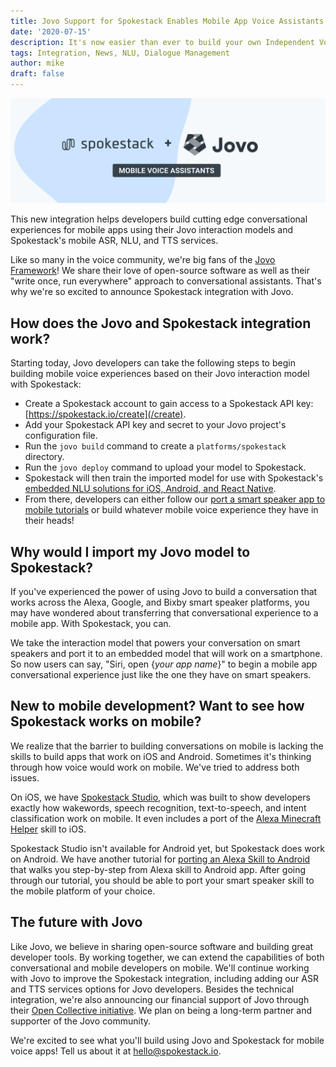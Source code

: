 ```yaml
---
title: Jovo Support for Spokestack Enables Mobile App Voice Assistants
date: '2020-07-15'
description: It's now easier than ever to build your own Independent Voice Assistant. This new integration helps developers build cutting edge conversational experiences in mobile apps.
tags: Integration, News, NLU, Dialogue Management
author: mike
draft: false
---
```


![Spokestack and Jovo Collaboration](./jovo.png)

This new integration helps developers build cutting edge conversational experiences for mobile apps using their Jovo interaction models and Spokestack's mobile ASR, NLU, and TTS services.

Like so many in the voice community, we're big fans of the [Jovo Framework](https://www.jovo.tech)! We share their love of open-source software as well as their "write once, run everywhere" approach to conversational assistants. That's why we're so excited to announce Spokestack integration with Jovo.

## How does the Jovo and Spokestack integration work?

Starting today, Jovo developers can take the following steps to begin building mobile voice experiences based on their Jovo interaction model with Spokestack:

- Create a Spokestack account to gain access to a Spokestack API key: [https://spokestack.io/create](/create).
- Add your Spokestack API key and secret to your Jovo project's configuration file.
- Run the `jovo build` command to create a `platforms/spokestack` directory.
- Run the `jovo deploy` command to upload your model to Spokestack.
- Spokestack will then train the imported model for use with Spokestack's [embedded NLU solutions for iOS, Android, and React Native](/docs).
- From there, developers can either follow our [port a smart speaker app to mobile tutorials](/tutorials) or build whatever mobile voice experience they have in their heads!

## Why would I import my Jovo model to Spokestack?

If you've experienced the power of using Jovo to build a conversation that works across the Alexa, Google, and Bixby smart speaker platforms, you may have wondered about transferring that conversational experience to a mobile app. With Spokestack, you can.

We take the interaction model that powers your conversation on smart speakers and port it to an embedded model that will work on a smartphone. So now users can say, "Siri, open {_your app name_}" to begin a mobile app conversational experience just like the one they have on smart speakers.

## New to mobile development? Want to see how Spokestack works on mobile?

We realize that the barrier to building conversations on mobile is lacking the skills to build apps that work on iOS and Android. Sometimes it's thinking through how voice would work on mobile. We've tried to address both issues.

On iOS, we have [Spokestack Studio](https://apps.apple.com/us/app/spokestack-studio/id1508393980), which was built to show developers exactly how wakewords, speech recognition, text-to-speech, and intent classification work on mobile. It even includes a port of the [Alexa Minecraft Helper](/blog/porting-the-alexa-minecraft-skill-to-ios-using-spokestack) skill to iOS.

Spokestack Studio isn't available for Android yet, but Spokestack does work on Android. We have another tutorial for [porting an Alexa Skill to Android](/blog/porting-the-alexa-minecraft-skill-to-android-using-spokestack) that walks you step-by-step from Alexa skill to Android app. After going through our tutorial, you should be able to port your smart speaker skill to the mobile platform of your choice.

## The future with Jovo

Like Jovo, we believe in sharing open-source software and building great developer tools. By working together, we can extend the capabilities of both conversational and mobile developers on mobile. We'll continue working with Jovo to improve the Spokestack integration, including adding our ASR and TTS services options for Jovo developers. Besides the technical integration, we're also announcing our financial support of Jovo through their [Open Collective initiative](https://opencollective.com/jovo-framework). We plan on being a long-term partner and supporter of the Jovo community.

We're excited to see what you'll build using Jovo and Spokestack for mobile voice apps! Tell us about it at [hello@spokestack.io](mailto:hello@spokestack.io).
